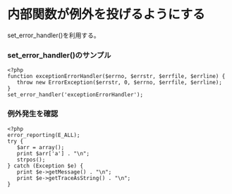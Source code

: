 ﻿<h1>内部関数が例外を投げるようにする</h1>

<p>set_error_handler()を利用する。</p>

<h3>set_error_handler()のサンプル</h3>

<pre><code class="php">&lt;?php
function exceptionErrorHandler($errno, $errstr, $errfile, $errline) {
   throw new ErrorException($errstr, 0, $errno, $errfile, $errline);
}
set_error_handler('exceptionErrorHandler');
</code></pre>

<h3>例外発生を確認</h3>

<pre><code class="php">&lt;?php
error_reporting(E_ALL);
try {
   $arr = array();
   print $arr['a'] . "\n";
   strpos();
} catch (Exception $e) {
   print $e-&gt;getMessage() . "\n";
   print $e-&gt;getTraceAsString() . "\n";
}
</code></pre>
